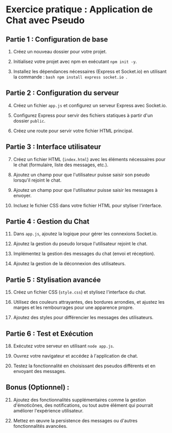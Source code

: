 # Exercice pratique : Application de Chat avec Pseudo

## Partie 1 : Configuration de base

1. Créez un nouveau dossier pour votre projet.

2. Initialisez votre projet avec npm en exécutant `npm init -y`.

3. Installez les dépendances nécessaires (Express et Socket.io) en utilisant la commande : ```bash npm install express socket.io ```.

## Partie 2 : Configuration du serveur

4. Créez un fichier `app.js` et configurez un serveur Express avec Socket.io.

5. Configurez Express pour servir des fichiers statiques à partir d'un dossier `public`.

6. Créez une route pour servir votre fichier HTML principal.

## Partie 3 : Interface utilisateur

7. Créez un fichier HTML (`index.html`) avec les éléments nécessaires pour le chat (formulaire, liste des messages, etc.).

8. Ajoutez un champ pour que l'utilisateur puisse saisir son pseudo lorsqu'il rejoint le chat.

9. Ajoutez un champ pour que l'utilisateur puisse saisir les messages à envoyer.

10. Incluez le fichier CSS dans votre fichier HTML pour styliser l'interface.

## Partie 4 : Gestion du Chat

11. Dans `app.js`, ajoutez la logique pour gérer les connexions Socket.io.

12. Ajoutez la gestion du pseudo lorsque l'utilisateur rejoint le chat.

13. Implémentez la gestion des messages du chat (envoi et réception).

14. Ajoutez la gestion de la déconnexion des utilisateurs.

## Partie 5 : Stylisation avancée

15. Créez un fichier CSS (`style.css`) et stylisez l'interface du chat.

16. Utilisez des couleurs attrayantes, des bordures arrondies, et ajustez les marges et les rembourrages pour une apparence propre.

17. Ajoutez des styles pour différencier les messages des utilisateurs.

## Partie 6 : Test et Exécution

18. Exécutez votre serveur en utilisant `node app.js`.

19. Ouvrez votre navigateur et accédez à l'application de chat.

20. Testez la fonctionnalité en choisissant des pseudos différents et en envoyant des messages.

## Bonus (Optionnel) :

21. Ajoutez des fonctionnalités supplémentaires comme la gestion d'émoticônes, des notifications, ou tout autre élément qui pourrait améliorer l'expérience utilisateur.

22. Mettez en œuvre la persistence des messages ou d'autres fonctionnalités avancées.
